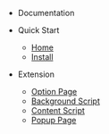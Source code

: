 <!-- docs/_sidebar.md -->

- Documentation

- Quick Start

  - [Home](/)
  - [Install](/install.md)

- Extension
  - [Option Page](options.md)
  - [Background Script](background.md)
  - [Content Script](content.md)
  - [Popup Page](popup.md)
